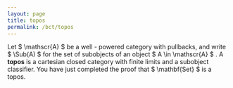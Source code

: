 ```yaml
---
layout: page
title: topos
permalink: /bct/topos
---
```

Let $ \mathscr{A} $ be a well - powered category with pullbacks, and write $ \Sub(A) $ for the set of subobjects of an object $ A \in \mathscr{A} $ . A **topos** is a cartesian closed category with finite limits and a subobject classifier. You have just completed the proof that $ \mathbf{Set} $ is a topos.
